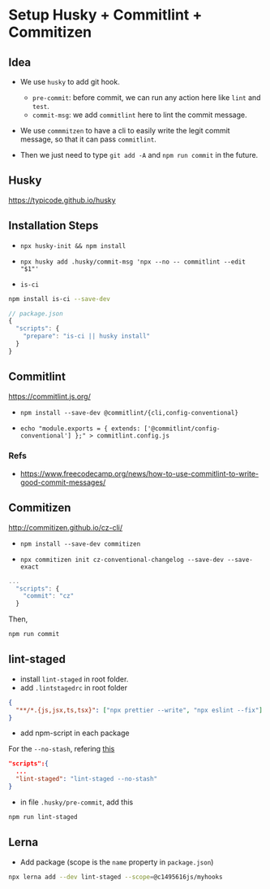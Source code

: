 # Setup Husky + Commitlint + Commitizen

## Idea

- We use `husky` to add git hook.

  - `pre-commit`: before commit, we can run any action here like `lint` and `test`.
  - `commit-msg`: we add `commitlint` here to lint the commit message.

- We use `commmitzen` to have a cli to easily write the legit commit message, so that it can pass `commitlint`.

- Then we just need to type `git add -A` and `npm run commit` in the future.

## Husky

https://typicode.github.io/husky

## Installation Steps

- `npx husky-init && npm install`

- `npx husky add .husky/commit-msg 'npx --no -- commitlint --edit "$1"'`

- `is-ci`

```bash
npm install is-ci --save-dev
```

```js
// package.json
{
  "scripts": {
    "prepare": "is-ci || husky install"
  }
}
```

## Commitlint

https://commitlint.js.org/

- `npm install --save-dev @commitlint/{cli,config-conventional}`

- `echo "module.exports = { extends: ['@commitlint/config-conventional'] };" > commitlint.config.js`

### Refs

- https://www.freecodecamp.org/news/how-to-use-commitlint-to-write-good-commit-messages/

## Commitizen

http://commitizen.github.io/cz-cli/

- `npm install --save-dev commitizen`

- `npx commitizen init cz-conventional-changelog --save-dev --save-exact`

```js
...
  "scripts": {
    "commit": "cz"
  }
```

Then,

```bash
npm run commit
```

## lint-staged

- install `lint-staged` in root folder.
- add `.lintstagedrc` in root folder

```json
{
  "**/*.{js,jsx,ts,tsx}": ["npx prettier --write", "npx eslint --fix"]
}
```

- add npm-script in each package

For the `--no-stash`, refering [this](https://github.com/okonet/lint-staged/issues/795)

```json
"scripts":{
  ...
  "lint-staged": "lint-staged --no-stash"
}
```

- in file `.husky/pre-commit`, add this

```bash
npm run lint-staged
```

## Lerna

- Add package
  (scope is the `name` property in `package.json`)

```bash
npx lerna add --dev lint-staged --scope=@c1495616js/myhooks
```
